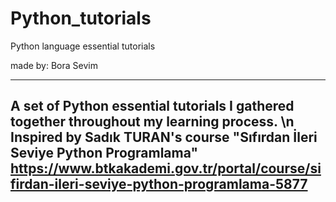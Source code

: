 # Python_tutorials
Python language essential tutorials

made by:
Bora Sevim

-----------------------------------------------------------------------------------------
A set of Python essential tutorials I gathered together throughout my learning process.
\n
Inspired by Sadık TURAN's course "Sıfırdan İleri Seviye Python Programlama"
https://www.btkakademi.gov.tr/portal/course/sifirdan-ileri-seviye-python-programlama-5877
-----------------------------------------------------------------------------------------
